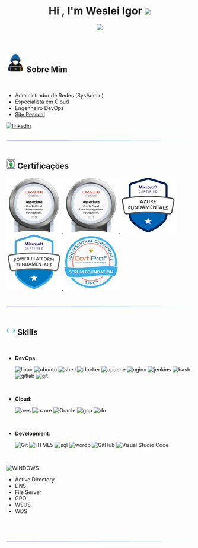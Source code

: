 
<h1 align="center"><b>Hi , I'm Weslei Igor </b><picture><img src="https://media.giphy.com/media/hvRJCLFzcasrR4ia7z/giphy.gif" width="35"></picture></h1>
<!--  -->
<p align="center">
  <a href="https://github.com/DenverCoder1/readme-typing-svg"><img src="https://readme-typing-svg.herokuapp.com?font=Time+New+Roman&color=cyan&size=25&center=true&vCenter=true&width=600&height=100&lines=Weslei+Igor..;Adminstrador+de+Redes;SysAdmin;DevOps;Especialista+Cloud;Cloud+engineer;Network+Adminstrator"></a>
</p>

<br>

## <picture><img src = "https://github.com/Wesleiigor/Wesleiigor/blob/main/img/gif/hack.gif" width = 50px></picture> **Sobre Mim**

<br>

- Administrador de Redes (SysAdmin)
- Especialista em Cloud
- Engenheiro DevOps
- [Site Pessoal](https://wesleiigor.com)
<a href="https://linkedin.com/in/Wesleiigor" target="_blank">
<img src="https://img.shields.io/badge/linkedin-%2300acee.svg?color=405DE6&style=for-the-badge&logo=linkedin&logoColor=white" alt=linkedin style="margin-bottom: 5px;"/>
</a>



<picture><img src="https://github.com/Wesleiigor/Wesleiigor/blob/main/img/gif/line.gif"></picture><br><br>

## <picture><img src="https://github.com/Wesleiigor/Wesleiigor/blob/main/img/gif/cert1.gif" width ="25"></picture><b> Certificações</b>

<a href="https://catalog-education.oracle.com/pls/certview/sharebadge?id=3BCB8CB68DD3791E81F4725AB89FB6CB2C5CA4D42AEBDE3790D3D62187DECDC6" target="_blank">
<img src="https://github.com/Wesleiigor/Wesleiigor/blob/main/img/png/1.png" width = "150" >
</a>
<a href="https://catalog-education.oracle.com/pls/certview/sharebadge?id=735ECA852AFF911D8155D78D946123C0318682C0C0A9DFE812B44C5A7773BCF0" target="_blank">
<img src="https://github.com/Wesleiigor/Wesleiigor/blob/main/img/png/2.png" width = "150" >
</a>
<a href="https://www.credly.com/badges/a7da2c5e-d99b-4453-87df-1ac94af8c253?source=linked_in_profile" target="_blank">
<img src="https://github.com/Wesleiigor/Wesleiigor/blob/main/img/png/3.png" width = "150" >
</a>
<a href="https://www.credly.com/badges/c69ecb59-308e-42e5-9ca8-79754b932776/linked_in" target="_blank">
<img src="https://github.com/Wesleiigor/Wesleiigor/blob/main/img/png/4.png" width = "150" >
</a>
<a href="https://www.credly.com/badges/4576615f-af33-45c5-a73b-9da1a33e4833/linked_in_profile" target="_blank">
<img src="https://github.com/Wesleiigor/Wesleiigor/blob/main/img/png/5.png" width = "150" >
</a>
<br>
<br>

<picture><img src="https://github.com/Wesleiigor/Wesleiigor/blob/main/img/gif/line.gif"></picture><br><br>

## <picture><img src="https://github.com/Wesleiigor/Wesleiigor/blob/main/img/gif/code.gif" width ="25"></picture><b> Skills</b>
<br>

<p align="center">
    
- **DevOps**:

  ![linux](https://img.shields.io/badge/Linux-FCC624.svg?style=for-the-badge&logo=Linux&logoColor=black)
  ![ubuntu](https://img.shields.io/badge/Ubuntu-E95420.svg?style=for-the-badge&logo=Ubuntu&logoColor=white)
  ![shell](https://img.shields.io/badge/Shell-FFD500.svg?style=for-the-badge&logo=Shell&logoColor=black)
  ![docker](https://img.shields.io/badge/Docker-2496ED.svg?style=for-the-badge&logo=Docker&logoColor=white)
  ![apache](https://img.shields.io/badge/Apache-D22128.svg?style=for-the-badge&logo=Apache&logoColor=white)
  ![nginx](https://img.shields.io/badge/NGINX-009639.svg?style=for-the-badge&logo=NGINX&logoColor=white)
  ![jenkins](https://img.shields.io/badge/Jenkins-D24939.svg?style=for-the-badge&logo=Jenkins&logoColor=white)
  ![bash](https://img.shields.io/badge/GNU%20Bash-4EAA25.svg?style=for-the-badge&logo=GNU-Bash&logoColor=white)
  ![gitlab](https://img.shields.io/badge/GitLab-FC6D26.svg?style=for-the-badge&logo=GitLab&logoColor=white)
  ![git](https://img.shields.io/badge/Git-F05032.svg?style=for-the-badge&logo=Git&logoColor=white)

<br>

- **Cloud**:

  ![aws](https://img.shields.io/badge/Amazon%20AWS-232F3E.svg?style=for-the-badge&logo=Amazon-AWS&logoColor=white)
  ![azure](https://img.shields.io/badge/Microsoft%20Azure-0078D4.svg?style=for-the-badge&logo=Microsoft-Azure&logoColor=white)
  ![Oracle](https://img.shields.io/badge/Oracle-F80000.svg?style=for-the-badge&logo=Oracle&logoColor=white)
  ![gcp](https://img.shields.io/badge/Google%20Cloud-4285F4.svg?style=for-the-badge&logo=Google-Cloud&logoColor=white)
  ![do](https://img.shields.io/badge/DigitalOcean-0080FF.svg?style=for-the-badge&logo=DigitalOcean&logoColor=white)
  
    
<br>

- **Development**:

  ![Git](https://img.shields.io/badge/PHP-777BB4.svg?style=for-the-badge&logo=PHP&logoColor=white)
  ![HTML5](https://img.shields.io/badge/HTML5%20-%23E34F26.svg?style=for-the-badge&logo=html5&logoColor=white)
  ![sql](https://img.shields.io/badge/MySQL-4479A1.svg?style=for-the-badge&logo=MySQL&logoColor=white)
  ![wordp](https://img.shields.io/badge/WordPress-21759B.svg?style=for-the-badge&logo=WordPress&logoColor=white)
  ![GitHub](https://img.shields.io/badge/github-%23121011.svg?style=for-the-badge&logo=github&logoColor=white)
  ![Visual Studio Code](https://img.shields.io/badge/Visual%20Studio%20Code-0078d7.svg?style=for-the-badge&logo=visual-studio-code&logoColor=white)

<br>

![WINDOWS](https://img.shields.io/badge/Windows-0078D4.svg?style=for-the-badge&logo=Windows&logoColor=white)
- Active Directory
- DNS
- File Server
- GPO
- WSUS
- WDS
    
<br>   

<br>

<picture><img src="https://github.com/Wesleiigor/Wesleiigor/blob/main/img/gif/line.gif"></picture><br><br>
